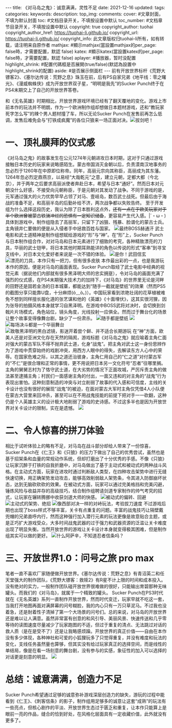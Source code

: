 ​---
title: 《对马岛之鬼》：诚意满满，灵性不足
date: 2021-12-16
updated:
tags:
categories:
keywords:
description:
top_img:
comments: 
cover: #文章封面，不填为默认封面
toc: #文档目录开关，不填按设置中默认
toc_number: #文档章节目录开关，不填按设置中默认
copyright: true
copyright_author: tuohai
copyright_author_href: https://tuohai-li.github.io/
copyright_url: https://tuohai-li.github.io/
copyright_info: 此文章版权归tuohai-li所有，如有转载，请注明来自原作者
mathjax: #顯示mathjax(當設置mathjax的per_page: false時，才需要配置，默認 false)
katex: #顯示katex(當設置katex的per_page: false時，才需要配置，默認 false)
aplayer: #播放器，暂时没配置
highlight_shrink: #配置代碼框是否展開(true/false)(默認為設置中highlight_shrink的配置)
aside: #是否展示侧面栏
​---
前有开放世界标杆《荒野大镖客2》、《塞尔达传说：荒野之息》珠玉在前，后有PS自家兄弟《地平线：零之曙光》、《漫威蜘蛛侠》成为开放世界双子星，“明明是我先”的Sucker Punch终于在PS4末期交上了自己的开放世界答卷。

和《无名英雄》时期相比，开放世界游戏环境已经有了翻天覆地的变化。游戏上市前本作的玩法并不明朗，作为一个欧洲制作组却想做日本题材游戏，还和“教玩家死字怎么写”的辣个男人题材撞了车，所以无论Sucker Punch在发售前再怎么低调，发售后难免会与“打铁成疯魔”的各位只狼来一场正面对决。![拔剑吧！](https://cdn.jsdelivr.net/gh/Tuohai-Li/CDN@master/img/hpp_upload/1640314640000.jpg)

# 一、顶礼膜拜的仪式感
《对马岛之鬼》的故事发生在公元1274年元朝进攻日本时期，这对于只通过游戏接触日本历史的玩家来说略感陌生。蒙古帝国消灭金朝以后，负责漠南汉地事务的忽必烈于1260年在中原即位称帝。同年，高丽元宗向其称臣，高丽成为其东藩。1264年忽必烈定鼎燕京，以易经“大哉乾元”之意，建立元朝，定都大都（今北京），并于两年之后要求高丽派使者奔赴日本，希望与日本“通好”。然而日本对元朝没什么好感，不接受向元朝称臣，于是元朝对其发动了战争。不同于游戏的是，元军通过强大的火力优势早早占领了对马、壹岐岛，数百武士战死。但最后由于海战的准备不足，和高丽半岛的后勤补给不济，两次战争都以失败告终。
至于开发组为什么选择这段历史，我认为除了日本胜利这点外，~~还有一点在于欧美玩家对于半个欧洲曾被蒙古铁骑冲烂的恐惧有一定知识储备~~，更容易产生代入感。|´・ω・)
具体到游戏中，制作组隐去了高丽军，只留下了凶狠、残暴、脸谱化的蒙古士兵。主角镜井仁要做的便是从入侵者手中拯救百姓与国家。
![最终BOSS赫通汗](https://cdn.jsdelivr.net/gh/Tuohai-Li/CDN@master/img/hpp_upload/1640317160000.jpg)
武士电影和武士道精神是制作组想赋给游戏的“形”与“神”。在“形”上，Sucker Punch与日本制作组合作，对对马岛和日本元素进行了细致的考究，各种精致漂亮的刀具，华丽的武士铠甲，将日本其他时期耳熟能详的角色以传说的形式“客串”到寻宝支线中，对日本文化爱好者来说是一次不错的体验。
![是你！武田信玄](https://cdn.jsdelivr.net/gh/Tuohai-Li/CDN@master/img/hpp_upload/1640324704000.jpg)
![漂亮的刀具，本作只有一把刀，但有很多皮肤](https://cdn.jsdelivr.net/gh/Tuohai-Li/CDN@master/img/hpp_upload/1640332558000.jpg)
本作最出彩的一点，也是我游玩本作的原因，便是对马岛的画面表现。Sucker Punch取经了武士电影中经典的视觉元素（据说他们内部就有很多黑泽明大师的忠实拥趸），令对马岛的画面充满了强烈的仪式感，在PS4末期强大技术力的加持下，《对马岛》的世界里无论是河畔的田野还是固若金汤的日本城寨，都能达到“随手一截就是壁纸”的效果（然而PS5的截图分享只能靠U盘，十分麻烦(ó﹏ò｡)）。中国玩家看到浓艳壮阔的花草植被难免不想到同样擅长服化道的张艺谋和他的《英雄》《十面埋伏》，这其实很河狸，因为张导的拍摄风格本身就学习自黑泽明。在游戏中BOSS武将对决时，会切换到剑戟片片场模式，角色站位，镜头角度，光线投射一应俱全。然而过于舞台化的场景让整个故事变得像舞台剧，缺少了一份肃杀。
![随手都是壁纸](https://cdn.jsdelivr.net/gh/Tuohai-Li/CDN@master/img/hpp_upload/1640326686000.png)
![](https://cdn.jsdelivr.net/gh/Tuohai-Li/CDN@master/img/hpp_upload/1640326722000.jpg)
![每场决斗都是一个华丽舞台](https://cdn.jsdelivr.net/gh/Tuohai-Li/CDN@master/img/hpp_upload/1640326743000.jpg)
![致敬黑泽明的黑白滤镜，影迷开着尝个鲜、并不适合长期游玩](https://cdn.jsdelivr.net/gh/Tuohai-Li/CDN@master/img/hpp_upload/1640329130000.gif)
在“神”方面，欧美人还是对亚洲文化存在天然的隔阂，游戏标题《对马岛之鬼》就应喻着主角仁面对强大的蒙古军队不得不抛弃武士道，化身“战鬼”。把主角对武士这一身份思辨作为了游戏中贯穿始终的戏剧冲突，用西方人眼中的得失，去解读东方人心中的荣辱。在国家危难之际，以其之道还治彼身，主角仁用自己的“仁之道”对付蒙古军的“不仁”是很合理和正常的事情，更不用说把日本另一文化符号“忍者”往哪里搁。主角的舅舅志村为了恪守武士道，在大劣势的情况下正面攻城，严厉斥责主角的做法甚至逮捕主角；村民们一面感谢主角的付出，一面又违和的对主角的“战鬼”行为表现出害怕。这种刻意制造的冲突与对立削弱了故事的代入感和可信度，主线的关卡设计也没有很好的展现“战鬼”的被迫，在面对蒙古大军时主角仅凭借4人小队便在蒙古大营里来回冲杀，甚至可以在不用战鬼技能的前提下把对手一一砍翻，这种仍是个人英雄主义的设计极大地削弱了游戏的史诗感。不过这多半也是因为开放世界对关卡设计的限制，实在是遗憾。
![](https://cdn.jsdelivr.net/gh/Tuohai-Li/CDN@master/img/hpp_upload/1640312551000.jpg)
# 二、令人惊喜的拼刀体验
相比于试听体验上的略有不足，对马岛在战斗部分却给人带来了一份惊喜，Sucker Punch在《仁王》和《只狼》的压力下做出了自己的优秀尝试，虽然也是基于招架条和血量的常规动作系统，但却打磨出了十分优秀的手感。不像《只狼》让玩家沉醉于打铁的自我折磨中，对马岛做出了基于主动式和被动式的两种战斗风格。在主动式方面，玩家在进攻时通过判断敌人类型，在四种攻击架势中进行无缝快速切换，用正确架势发动攻击，能够高效削弱敌人架势条，令其进入防御崩坏状态，达到无脑砍砍砍的效果。在被动式方面，玩家可以通过完美格挡和完美闪避，锤炼风险与收益并存的高级技巧，结合制作组聘请剑道专家制作的帅气考究的招式，让玩家在辗转腾挪中收获剑道大师的快感。
![被动式的偏转、回避](https://cdn.jsdelivr.net/gh/Tuohai-Li/CDN@master/img/hpp_upload/1640330872000.jpg)
![主动式的架势、绝招](https://cdn.jsdelivr.net/gh/Tuohai-Li/CDN@master/img/hpp_upload/1640330919000.jpg)
![像西部对决一样的对峙玩法，考验拔刀速度](https://cdn.jsdelivr.net/gh/Tuohai-Li/CDN@master/img/hpp_upload/1640332019000.gif)
不过游戏后期也出现了boss样式不够丰富，关卡有点重复的问题。丰富的战鬼技巧让隔壁戴兜帽的兄弟直呼内行，然而这种强行加入潜行元素的玩法更像是故意贴合主题，或是正巧扩大游戏受众，大多时间战鬼武器的过于强力和武器资源的泛滥让关卡难度出现了明显失衡。当然开放世界的游戏让关卡设计本身就变得极其困难，但是制作组其实可以做的更好。
![什么阿萨辛，不知道忍者信条吗？](https://cdn.jsdelivr.net/gh/Tuohai-Li/CDN@master/img/hpp_upload/1640332332000.gif)
# 三、开放世界1.0：问号之旅 pro max
笔者一直不喜欢厂家随便做开放世界。《塞尔达传说：荒野之息》有青沼英二和任天堂强大的制作团队，《荒野大镖客：救赎2》有R星不计上限的时间和成本投入。没有绝对的实力，一般制作团队碰开放世界很难做的很好，只能输出育碧那种无味罐头。而我们的《对马岛》，就属于一个精致的罐头。
Sucker Punch在PS3时代就在《无名英雄》系列一直制作开放世界，然而时代变迁，玩家早就不吃这一套，当我打开地图再面对满屏幕的问号糊脸，我的内心只有一万只草泥马。不过我也没着急，还是耐着性子清掉了第一个大场景的问号们。总的来说，对马岛的开放世界还是难以让人满意。虽然非常富有创意的和风引导、美丽风景、快速传送和几乎零等待的读图速度尽量减少了玩家跑图的不适，但过于重复的清点、无法跳过对话的救人质（是在是受不了）还是让我略感烦躁。开放世界的真正价值——自由在本作没有多少体现，各种神社和可爱的小狐狸玩多了只觉得重复，并没有难度和玩法的变化，支线任务虽然量也算够，但其实没有给过玩家真正的选择空间，而是线性的单结局，像是在看一场刻意的舞台剧，没有参与的实感，象征性的加入可以选择的对话更是刻意的明显。
![](https://cdn.jsdelivr.net/gh/Tuohai-Li/CDN@master/img/hpp_upload/1640335414000.jpg)
# 总结：诚意满满，创造力不足
Sucker Punch希望通过足够的诚意弥补游戏深层创造力的缺失，游玩的过程中能看到《仁王》、《刺客信条》的影子，制作组用足够多的诚意让这套“成熟”的玩法有一些亮点，但核心剧作的平淡、开放世界生态过于匮乏和重复，让本作只能算上是眼前一亮的作品，缝合的恰到好处，在风格化层面具有一定收藏价值，此外就没有更多了。